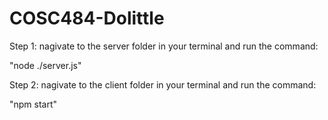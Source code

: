 # COSC484-Dolittle

Step 1: 
  nagivate to the server folder in your terminal and run the command:

"node ./server.js"

Step 2: 
  nagivate to the client folder in your terminal and run the command:

"npm start"
